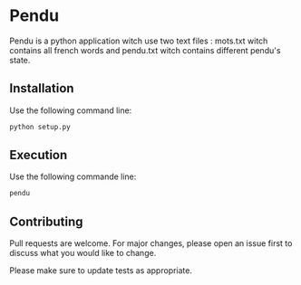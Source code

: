 # Pendu

Pendu is a python application witch use two text files :
mots.txt witch contains all french words
and pendu.txt witch contains different pendu's state.

## Installation

Use the following command line:

```bash
python setup.py
```

## Execution
Use the following commande line:

```bash
pendu
```

## Contributing
Pull requests are welcome. For major changes, please open an issue first to discuss what you would like to change.

Please make sure to update tests as appropriate.
